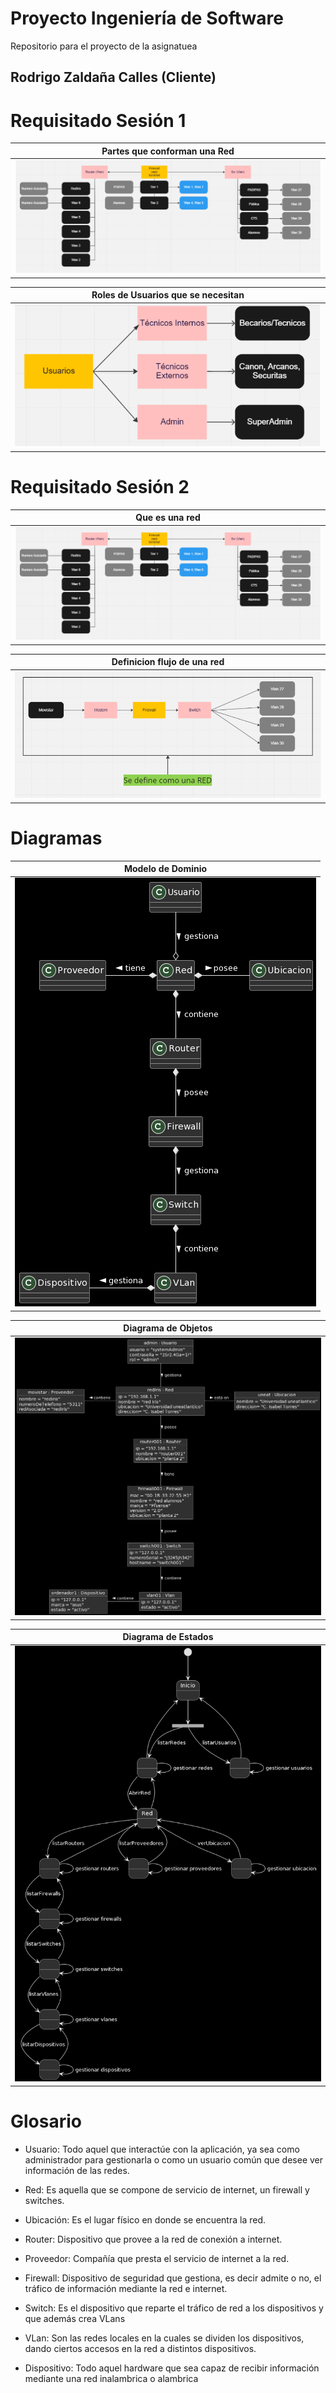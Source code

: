 # Proyecto Ingeniería de Software

Repositorio para el proyecto de la asignatuea

## Rodrigo Zaldaña Calles (Cliente)

# Requisitado Sesión 1

|Partes que conforman una Red|
|:-:|
|![Imagen](images/ContieneRed.PNG)|

|Roles de Usuarios que se necesitan|
|:-:|
|![Imagen](images/RolesUsuarios.PNG)|

# Requisitado Sesión 2
|Que es una red|
|:-:|
|![Imagen](images/ContieneRed.PNG)|

|Definicion flujo de una red|
|:-:|
|![Imagen](images/QueEsRed.PNG)|


# Diagramas

|Modelo de Dominio|
|:-:|
|![Imagen](images/ModeloDeDominio.png)|

|Diagrama de Objetos|
|:-:|
|![Imagen](images/DiagramaDeObjetos.png)|

|Diagrama de Estados|
|:-:|
|![Imagen](images/DiagramaDeEstados.png)|

# Glosario

- Usuario: Todo aquel que interactúe con la aplicación, ya sea como administrador para
gestionarla o como un usuario común que desee ver información de las redes.

- Red: Es aquella que se compone de servicio de internet, un firewall y switches.

- Ubicación: Es el lugar físico en donde se encuentra la red.

- Router: Dispositivo que provee a la red de conexión a internet.

- Proveedor: Compañía que presta el servicio de internet a la red.

- Firewall: Dispositivo de seguridad que gestiona, es decir admite o no, el tráfico de información mediante la red e internet.

- Switch: Es el dispositivo que reparte el tráfico de red a los dispositivos y que además crea VLans

- VLan: Son las redes locales en la cuales se dividen los dispositivos, dando ciertos accesos en la red a distintos dispositivos.

- Dispositivo: Todo aquel hardware que sea capaz de recibir información mediante una red inalambrica o alambrica
